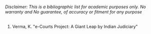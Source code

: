 ###### Disclaimer: This is a bibliographic list for academic purposes only. No warranty and No guarantee, of accuracy or fitment for any purpose

1. Verma, K. "e-Courts Project: A Giant Leap by Indian Judiciary"
